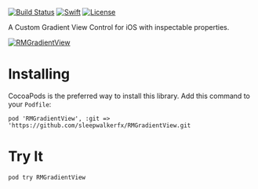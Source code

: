 [![Build Status](https://travis-ci.com/sleepwalkerfx/RMGradientView.svg?branch=master)](https://travis-ci.com/sleepwalkerfx/RMGradientView) [![Swift](https://img.shields.io/badge/Swift-4.0-orange.svg?style=flat)](https://swift.org) [![License](https://img.shields.io/badge/License-MIT-blue.svg?style=flat)](https://tldrlegal.com/license/mit-license)

A Custom Gradient View Control for iOS with inspectable properties.


[![RMGradientView](https://img.youtube.com/vi/JA_I5EXuthc/0.jpg)](https://www.youtube.com/watch?v=JA_I5EXuthc)





# Installing 

CocoaPods is the preferred way to install this library. Add this command to your `Podfile`:

```
pod 'RMGradientView', :git => 'https://github.com/sleepwalkerfx/RMGradientView.git
```

# Try It


```
pod try RMGradientView
```
